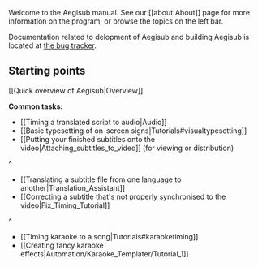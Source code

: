 Welcome to the Aegisub manual. See our [[about|About]] page for more
information on the program, or browse the topics on the left bar.

Documentation related to delopment of Aegisub and building Aegisub is located
at [the bug tracker](http://devel.aegisub.org).

## Starting points

[[Quick overview of Aegisub|Overview]]

**Common tasks:**

* [[Timing a translated script to audio|Audio]]
* [[Basic typesetting of on-screen signs|Tutorials#visualtypesetting]]
* [[Putting your finished subtitles onto the video|Attaching_subtitles_to_video]] (for viewing or distribution)

^

* [[Translating a subtitle file from one language to another|Translation_Assistant]]
* [[Correcting a subtitle that's not properly synchronised to the video|Fix_Timing_Tutorial]]

^

* [[Timing karaoke to a song|Tutorials#karaoketiming]]
* [[Creating fancy karaoke effects|Automation/Karaoke_Templater/Tutorial_1]]
